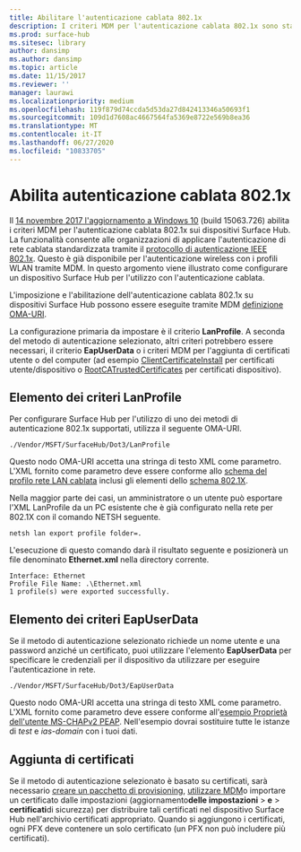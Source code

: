 ```yaml
---
title: Abilitare l'autenticazione cablata 802.1x
description: I criteri MDM per l'autenticazione cablata 802.1x sono stati abilitati nei dispositivi Surface Hub.
ms.prod: surface-hub
ms.sitesec: library
author: dansimp
ms.author: dansimp
ms.topic: article
ms.date: 11/15/2017
ms.reviewer: ''
manager: laurawi
ms.localizationpriority: medium
ms.openlocfilehash: 119f879d74ccda5d53da27d842413346a50693f1
ms.sourcegitcommit: 109d1d7608ac4667564fa5369e8722e569b8ea36
ms.translationtype: MT
ms.contentlocale: it-IT
ms.lasthandoff: 06/27/2020
ms.locfileid: "10833705"
---
```

# Abilita autenticazione cablata 802.1x

Il [14 novembre 2017 l'aggiornamento a Windows 10](https://support.microsoft.com/help/4048954/windows-10-update-kb4048954) (build 15063.726) abilita i criteri MDM per l'autenticazione cablata 802.1x sui dispositivi Surface Hub. La funzionalità consente alle organizzazioni di applicare l'autenticazione di rete cablata standardizzata tramite il [protocollo di autenticazione IEEE 802.1x](http://www.ieee802.org/1/pages/802.1x-2010.html). Questo è già disponibile per l'autenticazione wireless con i profili WLAN tramite MDM. In questo argomento viene illustrato come configurare un dispositivo Surface Hub per l'utilizzo con l'autenticazione cablata. 

L'imposizione e l'abilitazione dell'autenticazione cablata 802.1x su dispositivi Surface Hub possono essere eseguite tramite MDM [definizione OMA-URI](https://docs.microsoft.com/intune-classic/deploy-use/windows-10-policy-settings-in-microsoft-intune#oma-uri-settings). 

La configurazione primaria da impostare è il criterio **LanProfile**. A seconda del metodo di autenticazione selezionato, altri criteri potrebbero essere necessari, il criterio **EapUserData** o i criteri MDM per l'aggiunta di certificati utente o del computer (ad esempio [ClientCertificateInstall](https://docs.microsoft.com/windows/client-management/mdm/clientcertificateinstall-csp) per certificati utente/dispositivo o [RootCATrustedCertificates](https://docs.microsoft.com/windows/client-management/mdm/rootcacertificates-csp) per certificati dispositivo). 

## Elemento dei criteri LanProfile

Per configurare Surface Hub per l'utilizzo di uno dei metodi di autenticazione 802.1x supportati, utilizza il seguente OMA-URI. 

```
./Vendor/MSFT/SurfaceHub/Dot3/LanProfile
```

Questo nodo OMA-URI accetta una stringa di testo XML come parametro. L'XML fornito come parametro deve essere conforme allo [schema del profilo rete LAN cablata](https://msdn.microsoft.com/library/cc233002.aspx) inclusi gli elementi dello [schema 802.1X](https://msdn.microsoft.com/library/cc233003.aspx). 

Nella maggior parte dei casi, un amministratore o un utente può esportare l'XML LanProfile da un PC esistente che è già configurato nella rete per 802.1X con il comando NETSH seguente. 

```
netsh lan export profile folder=.
```

L'esecuzione di questo comando darà il risultato seguente e posizionerà un file denominato **Ethernet.xml** nella directory corrente. 

```
Interface: Ethernet
Profile File Name: .\Ethernet.xml
1 profile(s) were exported successfully.
```

## Elemento dei criteri EapUserData

Se il metodo di autenticazione selezionato richiede un nome utente e una password anziché un certificato, puoi utilizzare l'elemento **EapUserData** per specificare le credenziali per il dispositivo da utilizzare per eseguire l'autenticazione in rete. 

```
./Vendor/MSFT/SurfaceHub/Dot3/EapUserData 
```

Questo nodo OMA-URI accetta una stringa di testo XML come parametro. L'XML fornito come parametro deve essere conforme all'[esempio Proprietà dell'utente MS-CHAPv2 PEAP](https://msdn.microsoft.com/library/windows/desktop/bb891979). Nell'esempio dovrai sostituire tutte le istanze di *test* e *ias-domain* con i tuoi dati.



## Aggiunta di certificati

Se il metodo di autenticazione selezionato è basato su certificati, sarà necessario [creare un pacchetto di provisioning](provisioning-packages-for-surface-hub.md), [utilizzare MDM](https://docs.microsoft.com/windows/client-management/mdm/clientcertificateinstall-csp)o importare un certificato dalle impostazioni (aggiornamento**delle impostazioni**  >  **e**  >  **certificati**di sicurezza) per distribuire tali certificati nel dispositivo Surface Hub nell'archivio certificati appropriato. Quando si aggiungono i certificati, ogni PFX deve contenere un solo certificato (un PFX non può includere più certificati).

